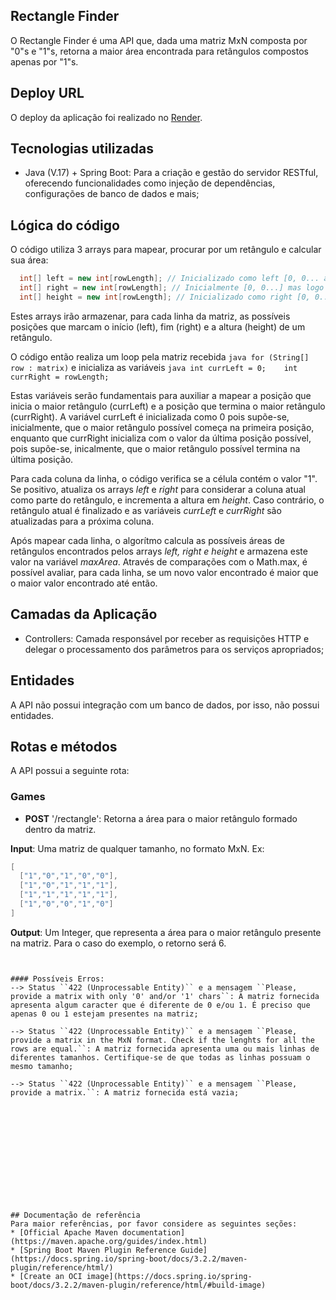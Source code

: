 ## Rectangle Finder

O Rectangle Finder é uma API que, dada uma matriz MxN composta por "0"s e "1"s, retorna a maior área encontrada para retângulos compostos apenas por "1"s.

## Deploy URL

O deploy da aplicação foi realizado no [Render](https://rectangle-finder-back.onrender.com).

## Tecnologias utilizadas

* Java (V.17) + Spring Boot:  Para a criação e gestão do servidor RESTful, oferecendo funcionalidades como injeção de dependências, configurações de banco de dados e mais;


## Lógica do código
O código utiliza 3 arrays para mapear, procurar por um retângulo e calcular sua área:
```java
  int[] left = new int[rowLength]; // Inicializado como left [0, 0... até rowLength]
  int[] right = new int[rowLength]; // Inicialmente [0, 0...] mas logo é populada para [rowLength, rowLength, ....]
  int[] height = new int[rowLength]; // Inicializado como right [0, 0... até rowLength]
```
Estes arrays irão armazenar, para cada linha da matriz, as possíveis posições que marcam o início (left), fim (right) e a altura (height) de um retângulo.

O código então realiza um loop pela matriz recebida ``java for (String[] row : matrix)`` e inicializa as variáveis ``java int currLeft = 0;    int currRight = rowLength;``

Estas variáveis serão fundamentais para auxiliar a mapear a posição que inicia o maior retângulo (currLeft) e a posição que termina o maior retângulo (currRight).
A variável currLeft é inicializada como 0 pois supõe-se, inicialmente, que o maior retângulo possível começa na primeira posição, enquanto que currRight inicializa com o valor da última posição possível, pois supõe-se, inicalmente, que o maior retângulo possível termina na última posição.

Para cada coluna da linha, o código verifica se a célula contém o valor "1". Se positivo, atualiza os arrays *left* e *right* para considerar a coluna atual como parte do retângulo, e incrementa a altura em *height*. Caso contrário, o retângulo atual é finalizado e as variáveis *currLeft* e *currRight* são atualizadas para a próxima coluna.

Após mapear cada linha, o algorítmo calcula as possíveis áreas de retângulos encontrados pelos arrays *left, right e height* e armazena este valor na variável *maxArea*. Através de comparações com o Math.max, é possível avaliar, para cada linha, se um novo valor encontrado é maior que o maior valor encontrado até então.

## Camadas  da Aplicação

* Controllers: Camada responsável por receber as requisições HTTP e delegar o processamento dos parâmetros para os serviços apropriados;

## Entidades

A API não possui integração com um banco de dados, por isso, não possui entidades.


## Rotas e métodos
A API possui a seguinte rota:

### Games
* **POST** '/rectangle': Retorna a área para o maior retângulo formado dentro da matriz.

**Input**:  Uma matriz de qualquer tamanho, no formato MxN.
Ex: 
```java
[
  ["1","0","1","0","0"],
  ["1","0","1","1","1"],
  ["1","1","1","1","1"],
  ["1","0","0","1","0"]
]
```

**Output**: Um Integer, que representa a área para o maior retângulo presente na matriz. Para o caso do exemplo, o retorno será 6.
```


#### Possíveis Erros:
--> Status ``422 (Unprocessable Entity)`` e a mensagem ``Please, provide a matrix with only '0' and/or '1' chars``: A matriz fornecida apresenta algum caracter que é diferente de 0 e/ou 1. É preciso que apenas 0 ou 1 estejam presentes na matriz;

--> Status ``422 (Unprocessable Entity)`` e a mensagem ``Please, provide a matrix in the MxN format. Check if the lenghts for all the rows are equal.``: A matriz fornecida apresenta uma ou mais linhas de diferentes tamanhos. Certifique-se de que todas as linhas possuam o mesmo tamanho;

--> Status ``422 (Unprocessable Entity)`` e a mensagem ``Please, provide a matrix.``: A matriz fornecida está vazia;













## Documentação de referência
Para maior referências, por favor considere as seguintes seções:
* [Official Apache Maven documentation](https://maven.apache.org/guides/index.html)
* [Spring Boot Maven Plugin Reference Guide](https://docs.spring.io/spring-boot/docs/3.2.2/maven-plugin/reference/html/)
* [Create an OCI image](https://docs.spring.io/spring-boot/docs/3.2.2/maven-plugin/reference/html/#build-image)



